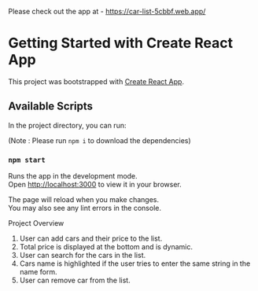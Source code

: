 Please check out the app at - https://car-list-5cbbf.web.app/

# Getting Started with Create React App

This project was bootstrapped with [Create React App](https://github.com/facebook/create-react-app).

## Available Scripts

In the project directory, you can run:

(Note : Please run `npm i` to download the dependencies)

### `npm start`

Runs the app in the development mode.\
Open [http://localhost:3000](http://localhost:3000) to view it in your browser.

The page will reload when you make changes.\
You may also see any lint errors in the console.

Project Overview

1. User can add cars and their price to the list.
2. Total price is displayed at the bottom and is dynamic.
3. User can search for the cars in the list.
4. Cars name is highlighted if the user tries to enter the same string in the name form.
5. User can remove car from the list.
